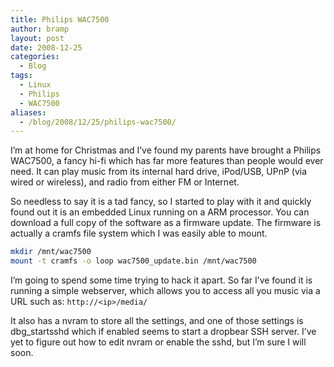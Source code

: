 ```yaml
---
title: Philips WAC7500
author: bramp
layout: post
date: 2008-12-25
categories:
  - Blog
tags:
  - Linux
  - Philips
  - WAC7500
aliases:
  - /blog/2008/12/25/philips-wac7500/
---
```

I&#8217;m at home for Christmas and I&#8217;ve found my parents have brought a Philips WAC7500, a fancy hi-fi which has far more features than people would ever need. It can play music from its internal hard drive, iPod/USB, UPnP (via wired or wireless), and radio from either FM or Internet.

So needless to say it is a tad fancy, so I started to play with it and quickly found out it is an embedded Linux running on a ARM processor. You can download a full copy of the software as a firmware update. The firmware is actually a cramfs file system which I was easily able to mount.

```bash
mkdir /mnt/wac7500
mount -t cramfs -o loop wac7500_update.bin /mnt/wac7500
```

I&#8217;m going to spend some time trying to hack it apart. So far I&#8217;ve found it is running a simple webserver, which allows you to access all you music via a URL such as: ```http://<ip>/media/```

It also has a nvram to store all the settings, and one of those settings is dbg_startsshd which if enabled seems to start a dropbear SSH server. I&#8217;ve yet to figure out how to edit nvram or enable the sshd, but I&#8217;m sure I will soon.
